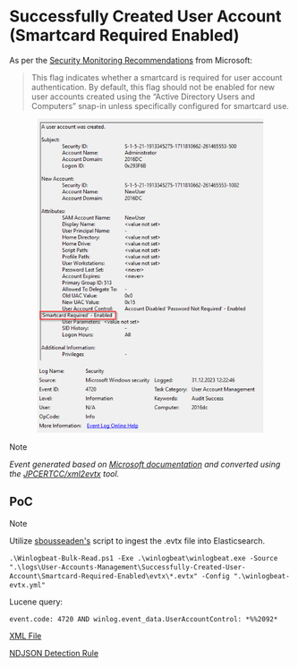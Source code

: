 # Successfully Created User Account (Smartcard Required Enabled)

As per the [Security Monitoring Recommendations](https://learn.microsoft.com/en-us/previous-versions/windows/it-pro/windows-10/security/threat-protection/auditing/event-4720#security-monitoring-recommendations) from Microsoft:
> This flag indicates whether a smartcard is required for user account authentication. By default, this flag should not be enabled for new user accounts created using the “Active Directory Users and Computers” snap-in unless specifically configured for smartcard use.

<div align="center">
    <img alt="Successfully Created User Account (Smartcard Required Enabled)" src="/logs/User-Accounts-Management/Successfully-Created-User-Account/Smartcard-Required-Enabled/img/Smartcard-Required-Enabled.png" width="80%">
</div>

> [!NOTE]
> *Event generated based on [Microsoft documentation](https://learn.microsoft.com/en-us/previous-versions/windows/it-pro/windows-10/security/threat-protection/auditing/event-4720) and converted using the [JPCERTCC/xml2evtx](https://github.com/JPCERTCC/xml2evtx) tool.*

## PoC
> [!NOTE]
> Utilize [sbousseaden's](https://github.com/sbousseaden/EVTX-ATTACK-SAMPLES) script to ingest the .evtx file into Elasticsearch.

```
.\Winlogbeat-Bulk-Read.ps1 -Exe .\winlogbeat\winlogbeat.exe -Source ".\logs\User-Accounts-Management\Successfully-Created-User-Account\Smartcard-Required-Enabled\evtx\*.evtx" -Config ".\winlogbeat-evtx.yml"
```

Lucene query:

```
event.code: 4720 AND winlog.event_data.UserAccountControl: *%%2092*
```


[XML File](/logs/User-Accounts-Management/Successfully-Created-User-Account/Smartcard-Required-Enabled/xml/Smartcard-Required-Enabled.xml)

[NDJSON Detection Rule](/logs/User-Accounts-Management/Successfully-Created-User-Account/Smartcard-Required-Enabled/ndjson/Smartcard-Required-Enabled.ndjson)